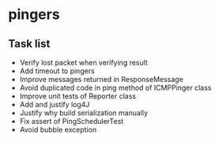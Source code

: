 # pingers

## Task list

* Verify lost packet when verifying result
* Add timeout to pingers
* Improve messages returned in ResponseMessage
* Avoid duplicated code in ping method of ICMPPinger class
* Improve unit tests of Reporter class
* Add and justify log4J
* Justify why build serialization manually
* Fix assert of PingSchedulerTest
* Avoid bubble exception
